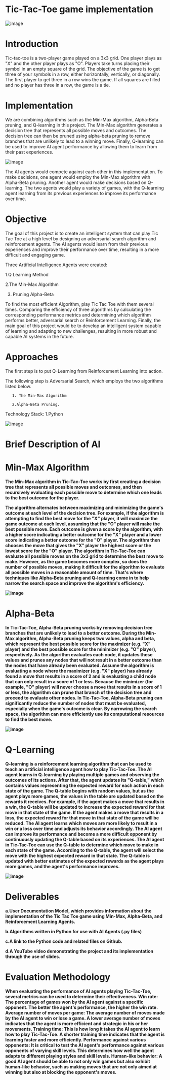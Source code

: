 <b><H1>Tic-Tac-Toe game implementation</H1></b>
















![image](https://github.com/aishwaryaedupuganti/Tic-Tac-Toe--Project-AI/assets/78846108/84f6a690-7789-44d7-9678-8ffdb1fa1489)


<b><H1>Introduction</H1></b>

Tic-tac-toe is a two-player game played on a 3x3 grid. One player plays as "X" and the other player plays as "O". Players take turns placing their symbol in an empty square of the grid. The objective of the game is to get three of your symbols in a row, either horizontally, vertically, or diagonally. The first player to get three in a row wins the game. If all squares are filled and no player has three in a row, the game is a tie.


<b><H1>Implementation</H1></b>

We are combining algorithms such as the Min-Max algorithm, Alpha-Beta pruning, and Q-learning in this project. The Min-Max algorithm generates a decision tree that represents all possible moves and outcomes. The decision tree can then be pruned using alpha-beta pruning to remove branches that are unlikely to lead to a winning move. Finally, Q-learning can be used to improve AI agent performance by allowing them to learn from their past experiences.


![image](https://github.com/aishwaryaedupuganti/Tic-Tac-Toe--Project-AI/assets/78846108/463c795a-fdee-4929-a7cf-892ef035a6be)

The AI agents would compete against each other in this implementation. To make decisions, one agent would employ the Min-Max algorithm with Alpha-Beta pruning. Another agent would make decisions based on Q-learning. The two agents would play a variety of games, with the Q-learning agent learning from its previous experiences to improve its performance over time.

<b><H1>Objective</H1></b>

The goal of this project is to create an intelligent system that can play Tic Tac Toe at a high level by designing an adversarial search algorithm and reinforcement agents. The AI agents would learn from their previous experiences and improve their performance over time, resulting in a more difficult and engaging game.

Three Artificial Intelligence Agents were created:

 1.Q Learning Method
 
 2.The Min-Max Algorithm

 3. Pruning Alpha-Beta

To find the most efficient Algorithm, play Tic Tac Toe with them several times. Comparing the efficiency of three algorithms by calculating the corresponding performance metrics and determining which algorithm performs better, adversarial search or Reinforcement Learning. Finally, the main goal of this project would be to develop an intelligent system capable of learning and adapting to new challenges, resulting in more robust and capable AI systems in the future.

<b><H1>Approaches</H1></b>

The first step is to put Q-Learning from Reinforcement Learning into action.

The following step is Adversarial Search, which employs the two algorithms listed below.

       1. The Min-Max Algorithm
       
       2.Alpha-Beta Pruning. 

Technology Stack: 1.Python

![image](https://github.com/aishwaryaedupuganti/Tic-Tac-Toe--Project-AI/assets/78846108/645901cf-bd09-49e7-95d2-31d491d6482c)

<b><H1>Brief Description of AI</H1><b>

<b><H1>Min-Max Algorithm</H1></b>

The Min-Max algorithm in Tic-Tac-Toe works by first creating a decision tree that represents all possible moves and outcomes, and then recursively evaluating each possible move to determine which one leads to the best outcome for the player.

The algorithm alternates between maximizing and minimizing the game's outcome at each level of the decision tree. For example, if the algorithm is attempting to find the best move for the "X" player, it will maximize the game outcome at each level, assuming that the "O" player will make the best possible move.
Each outcome is given a score by the algorithm, with a higher score indicating a better outcome for the "X" player and a lower score indicating a better outcome for the "O" player. The algorithm then chooses the move that gives the "X" player the highest score or the lowest score for the "O" player.
The algorithm in Tic-Tac-Toe can evaluate all possible moves on the 3x3 grid to determine the best move to make. However, as the game becomes more complex, so does the number of possible moves, making it difficult for the algorithm to evaluate all possible moves in a reasonable amount of time. That's where techniques like Alpha-Beta pruning and Q-learning come in to help narrow the search space and improve the algorithm's efficiency.

![image](https://github.com/aishwaryaedupuganti/Tic-Tac-Toe--Project-AI/assets/78846108/8662d268-70eb-4f48-97ea-00ba7a72ce07)

<b><H1>Alpha-Beta</H1></b>
In Tic-Tac-Toe, Alpha-Beta pruning works by removing decision tree branches that are unlikely to lead to a better outcome.
During the Min-Max algorithm, Alpha-Beta pruning keeps two values, alpha and beta, which represent the best possible score for the maximizer (e.g. "X" player) and the best possible score for the minimizer (e.g. "O" player), respectively. As the algorithm evaluates each node, it updates these values and prunes any nodes that will not result in a better outcome than the nodes that have already been evaluated.
Assume the algorithm is evaluating a node where the maximizer (e.g. "X" player) has already found a move that results in a score of 2 and is evaluating a child node that can only result in a score of 1 or less. Because the minimizer (for example, "O" player) will never choose a move that results in a score of 1 or less, the algorithm can prune that branch of the decision tree and proceed to evaluate other nodes.
In Tic-Tac-Toe, Alpha-Beta pruning can significantly reduce the number of nodes that must be evaluated, especially when the game's outcome is clear. By narrowing the search space, the algorithm can more efficiently use its computational resources to find the best move.

![image](https://github.com/aishwaryaedupuganti/Tic-Tac-Toe--Project-AI/assets/78846108/fa25b1f5-5ef6-4083-96c0-6c2057195594)

<b><H1>Q-Learning</H1></b>
Q-learning is a reinforcement learning algorithm that can be used to teach an artificial intelligence agent how to play Tic-Tac-Toe. The AI agent learns in Q-learning by playing multiple games and observing the outcomes of its actions. After that, the agent updates its "Q-table," which contains values representing the expected reward for each action in each state of the game.
The Q-table begins with random values, but as the agent plays more games, the values in the table are updated based on the rewards it receives. For example, if the agent makes a move that results in a win, the Q-table will be updated to increase the expected reward for that move in that state of the game. If the agent makes a move that results in a loss, the expected reward for that move in that state of the game will be reduced. The AI agent learns which moves are more likely to result in a win or a loss over time and adjusts its behavior accordingly. The AI agent can improve its performance and become a more difficult opponent by continuously updating the Q-table based on its experiences.
The AI agent in Tic-Tac-Toe can use the Q-table to determine which move to make in each state of the game. According to the Q-table, the agent will select the move with the highest expected reward in that state. The Q-table is updated with better estimates of the expected rewards as the agent plays more games, and the agent's performance improves.


![image](https://github.com/aishwaryaedupuganti/Tic-Tac-Toe--Project-AI/assets/78846108/1aa9c300-cf3e-4adc-aa15-5812106d2751)

<b><H1>Deliverables</H1></b>
a.User Documentation Model, which provides information about the implementation of the Tic Tac Toe game using Min-Max, Alpha-Beta, and Reinforcement Learning Agents.

b.Algorithms written in Python for use with AI Agents (.py files)

c.A link to the Python code and related files on Github.

d.A YouTube video demonstrating the project and its implementation through the use of slides.

<b><H1>Evaluation Methodology</H1></b>
When evaluating the performance of AI agents playing Tic-Tac-Toe, several metrics can be used to determine their effectiveness.
Win rate: The percentage of games won by the AI agent against a specific opponent. The better the agent's performance, the higher the win rate.
Average number of moves per game: The average number of moves made by the AI agent to win or lose a game. A lower average number of moves indicates that the agent is more efficient and strategic in his or her movements.
Training time: This is how long it takes the AI agent to learn how to play Tic-Tac-Toe. A shorter training time indicates that the agent is learning faster and more efficiently.
Performance against various opponents: It is critical to test the AI agent's performance against various opponents of varying skill levels. This determines how well the agent adapts to different playing styles and skill levels.
Human-like behavior: A good AI agent should be able to not only win games but also exhibit human-like behavior, such as making moves that are not only aimed at winning but also at blocking the opponent's moves.










